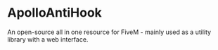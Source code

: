 # ApolloAntiHook
An open-source all in one resource for FiveM - mainly used as a utility library with a web interface.
